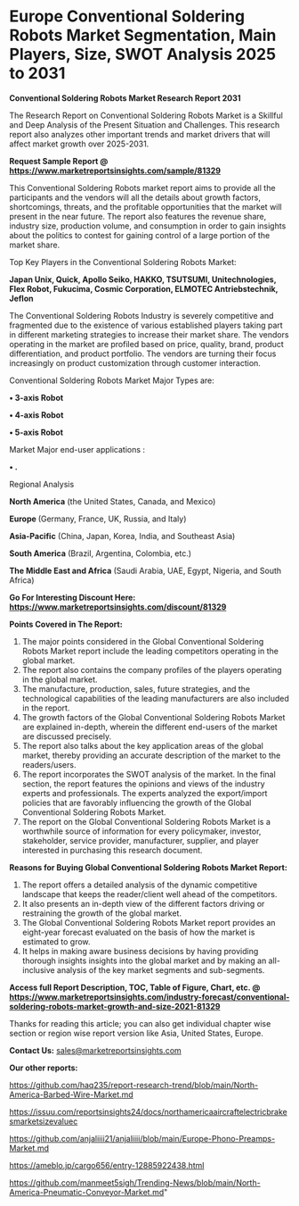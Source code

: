 # Europe Conventional Soldering Robots Market Segmentation, Main Players, Size, SWOT Analysis 2025 to 2031

<strong>Conventional Soldering Robots Market Research Report 2031</strong>

The Research Report on Conventional Soldering Robots Market is a Skillful and Deep Analysis of the Present Situation and Challenges. This research report also analyzes other important trends and market drivers that will affect market growth over 2025-2031.

<strong>Request Sample Report @ <a href=https://www.marketreportsinsights.com/sample/81329>https://www.marketreportsinsights.com/sample/81329</a></strong>

This Conventional Soldering Robots market report aims to provide all the participants and the vendors will all the details about growth factors, shortcomings, threats, and the profitable opportunities that the market will present in the near future. The report also features the revenue share, industry size, production volume, and consumption in order to gain insights about the politics to contest for gaining control of a large portion of the market share.

Top Key Players in the Conventional Soldering Robots Market:

<strong>Japan Unix, Quick, Apollo Seiko, HAKKO, TSUTSUMI, Unitechnologies, Flex Robot, Fukucima, Cosmic Corporation, ELMOTEC Antriebstechnik, Jeflon</strong>

The Conventional Soldering Robots Industry is severely competitive and fragmented due to the existence of various established players taking part in different marketing strategies to increase their market share. The vendors operating in the market are profiled based on price, quality, brand, product differentiation, and product portfolio. The vendors are turning their focus increasingly on product customization through customer interaction.

Conventional Soldering Robots Market Major Types are:

<strong>• 3-axis Robot

• 4-axis Robot

• 5-axis Robot</strong>

Market Major end-user applications :

<strong>• .</strong>

Regional Analysis

</u><strong><b>North America</b></strong> (the United States, Canada, and Mexico)

<strong><b>Europe </b></strong>(Germany, France, UK, Russia, and Italy)

<strong><b>Asia-Pacific</b></strong> (China, Japan, Korea, India, and Southeast Asia)

<strong><b>South America</b></strong> (Brazil, Argentina, Colombia, etc.)

<strong><b>The Middle East and Africa</b></strong> (Saudi Arabia, UAE, Egypt, Nigeria, and South Africa)

<strong>Go For Interesting Discount Here: <a href=https://www.marketreportsinsights.com/discount/81329>https://www.marketreportsinsights.com/discount/81329</a></strong>

<strong>Points Covered in The Report:</strong>
<ol>
  <li>The major points considered in the Global Conventional Soldering Robots Market report include the leading competitors operating in the global market.</li>
  <li>The report also contains the company profiles of the players operating in the global market.</li>
  <li>The manufacture, production, sales, future strategies, and the technological capabilities of the leading manufacturers are also included in the report.</li>
  <li>The growth factors of the Global Conventional Soldering Robots Market are explained in-depth, wherein the different end-users of the market are discussed precisely.</li>
  <li>The report also talks about the key application areas of the global market, thereby providing an accurate description of the market to the readers/users.</li>
  <li>The report incorporates the SWOT analysis of the market. In the final section, the report features the opinions and views of the industry experts and professionals. The experts analyzed the export/import policies that are favorably influencing the growth of the Global Conventional Soldering Robots Market.</li>
  <li>The report on the Global Conventional Soldering Robots Market is a worthwhile source of information for every policymaker, investor, stakeholder, service provider, manufacturer, supplier, and player interested in purchasing this research document.</li>
</ol>
<strong>Reasons for Buying Global Conventional Soldering Robots Market Report:</strong>

<ol>
  <li>The report offers a detailed analysis of the dynamic competitive landscape that keeps the reader/client well ahead of the competitors.</li>
  <li>It also presents an in-depth view of the different factors driving or restraining the growth of the global market.</li>
  <li>The Global Conventional Soldering Robots Market report provides an eight-year forecast evaluated on the basis of how the market is estimated to grow.</li>
  <li>It helps in making aware business decisions by having providing thorough insights insights into the global market and by making an all-inclusive analysis of the key market segments and sub-segments.</li>
</ol>
<strong>Access full Report Description, TOC, Table of Figure, Chart, etc. @ <a href=https://www.marketreportsinsights.com/industry-forecast/conventional-soldering-robots-market-growth-and-size-2021-81329>https://www.marketreportsinsights.com/industry-forecast/conventional-soldering-robots-market-growth-and-size-2021-81329</a></strong>


Thanks for reading this article; you can also get individual chapter wise section or region wise report version like Asia, United States, Europe.

<strong>Contact Us:</strong>
sales@marketreportsinsights.com

<strong>Our other reports:</strong>

<a href=https://github.com/haq235/report-research-trend/blob/main/North-America-Barbed-Wire-Market.md>https://github.com/haq235/report-research-trend/blob/main/North-America-Barbed-Wire-Market.md</a>

<a href=https://issuu.com/reportsinsights24/docs/northamericaaircraftelectricbrakesmarketsizevaluec>https://issuu.com/reportsinsights24/docs/northamericaaircraftelectricbrakesmarketsizevaluec</a>

<a href=https://github.com/anjaliiii21/anjaliiii/blob/main/Europe-Phono-Preamps-Market.md>https://github.com/anjaliiii21/anjaliiii/blob/main/Europe-Phono-Preamps-Market.md</a>

<a href=https://ameblo.jp/cargo656/entry-12885922438.html>https://ameblo.jp/cargo656/entry-12885922438.html</a>

<a href=https://github.com/manmeet5sigh/Trending-News/blob/main/North-America-Pneumatic-Conveyor-Market.md>https://github.com/manmeet5sigh/Trending-News/blob/main/North-America-Pneumatic-Conveyor-Market.md</a>"
